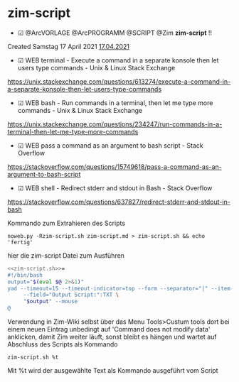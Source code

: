 # zim-script

* ☑ @ArcVORLAGE @ArcPROGRAMM @SCRIPT @Zim  **zim-script**  !!

Created Samstag 17 April 2021 [17.04.2021]()


* ☑ WEB terminal - Execute a command in a separate konsole then let users type commands - Unix & Linux Stack Exchange 

 <https://unix.stackexchange.com/questions/613274/execute-a-command-in-a-separate-konsole-then-let-users-type-commands>

* ☑ WEB bash - Run commands in a terminal, then let me type more commands - Unix & Linux Stack Exchange 

 <https://unix.stackexchange.com/questions/234247/run-commands-in-a-terminal-then-let-me-type-more-commands>


* ☑ WEB pass a command as an argument to bash script - Stack Overflow 

 <https://stackoverflow.com/questions/15749618/pass-a-command-as-an-argument-to-bash-script>


* ☑ WEB shell - Redirect stderr and stdout in Bash - Stack Overflow 

 <https://stackoverflow.com/questions/637827/redirect-stderr-and-stdout-in-bash>

Kommando zum Extrahieren des Scripts

``noweb.py -Rzim-script.sh zim-script.md > zim-script.sh && echo 'fertig'``

hier die zim-script Datei zum Ausführen


```bash
<<zim-script.sh>>=
#!/bin/bash
output="$(eval $@ 2>&1)"
yad --timeout=15 --timeout-indicator=top --form --separator="|" --item-separator="," \
 	 --field="Output Script:":TXT \
 	 "$output" --mouse
@
```


Verwendung in Zim-Wiki selbst über das Menu Tools>Custum tools
dort bei einem neuen Eintrag unbedingt auf 'Command does not modify data' anklicken, damit Zim weiter läuft, sonst bleibt es hängen und wartet auf Abschluss des Scripts
als Kommando

``zim-script.sh %t``

Mit %t wird der ausgewählte Text als Kommando ausgeführt vom Script

